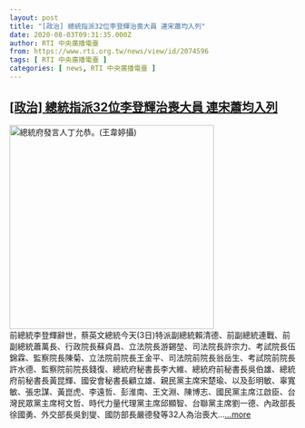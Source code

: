```yaml
---
layout: post
title: "[政治] 總統指派32位李登輝治喪大員 連宋蕭均入列"
date: 2020-08-03T09:31:35.000Z
author: RTI 中央廣播電臺
from: https://www.rti.org.tw/news/view/id/2074596
tags: [ RTI 中央廣播電臺 ]
categories: [ news, RTI 中央廣播電臺 ]
---
```

<!--1596447095000-->
[[政治] 總統指派32位李登輝治喪大員 連宋蕭均入列](https://www.rti.org.tw/news/view/id/2074596)
------

<div>
<img src="https://static.rti.org.tw/assets/thumbnails/2019/09/20/ba9abe05d4c67ac80c9e78dceae8da37.jpg" width="360" alt="總統府發言人丁允恭。(王韋婷攝)" title="總統府發言人丁允恭。(王韋婷攝)"><br>前總統李登輝辭世，蔡英文總統今天(3日)特派副總統賴清德、前副總統連戰、前副總統蕭萬長、行政院長蘇貞昌、立法院長游錫堃、司法院長許宗力、考試院長伍錦霖、監察院長陳菊、立法院前院長王金平、司法院前院長翁岳生、考試院前院長許水德、監察院前院長錢復、總統府秘書長李大維、總統府前秘書長吳伯雄、總統府前秘書長黃昆輝、國安會秘書長顧立雄、親民黨主席宋楚瑜、以及彭明敏、辜寬敏、張忠謀、黃崑虎、李遠哲、彭淮南、王文淵、陳博志、國民黨主席江啟臣、台灣民眾黨主席柯文哲、時代力量代理黨主席邱顯智、台聯黨主席劉一德、內政部長徐國勇、外交部長吳釗燮、國防部長嚴德發等32人為治喪大...<a target="_blank" href="https://www.rti.org.tw/news/view/id/2074596">...more</a>
</div>
